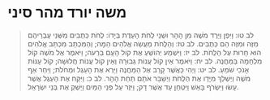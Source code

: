 # משה יורד מהר סיני

> לב טו: וַיִּפֶן וַיֵּרֶד מֹשֶׁה מִן הָהָר וּשְׁנֵי לֻחֹת הָעֵדֻת בְּיָדוֹ:  לֻחֹת כְּתֻבִים מִשְּׁנֵי עֶבְרֵיהֶם מִזֶּה וּמִזֶּה הֵם כְּתֻבִים.
> לב טז: וְהַלֻּחֹת מַעֲשֵׂה אֱלֹהִים הֵמָּה; וְהַמִּכְתָּב מִכְתַּב אֱלֹהִים הוּא חָרוּת עַל הַלֻּחֹת.
> לב יז: וַיִּשְׁמַע יְהוֹשֻׁעַ אֶת קוֹל הָעָם בְּרֵעֹה; וַיֹּאמֶר אֶל מֹשֶׁה קוֹל מִלְחָמָה בַּמַּחֲנֶה.
> לב יח: וַיֹּאמֶר אֵין קוֹל עֲנוֹת גְּבוּרָה וְאֵין קוֹל עֲנוֹת חֲלוּשָׁה; קוֹל עַנּוֹת אָנֹכִי שֹׁמֵעַ.
> לב יט: וַיְהִי כַּאֲשֶׁר קָרַב אֶל הַמַּחֲנֶה וַיַּרְא אֶת הָעֵגֶל וּמְחֹלֹת; וַיִּחַר אַף מֹשֶׁה וַיַּשְׁלֵךְ מִיָּדָו אֶת הַלֻּחֹת וַיְשַׁבֵּר אֹתָם תַּחַת הָהָר.
> לב כ: וַיִּקַּח אֶת הָעֵגֶל אֲשֶׁר עָשׂוּ וַיִּשְׂרֹף בָּאֵשׁ וַיִּטְחַן עַד אֲשֶׁר דָּק; וַיִּזֶר עַל פְּנֵי הַמַּיִם וַיַּשְׁקְ אֶת בְּנֵי יִשְׂרָאֵל. 
 

